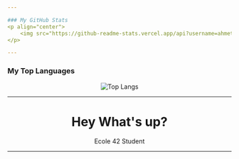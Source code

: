```yaml
---

### My GitHub Stats
<p align="center">
    <img src="https://github-readme-stats.vercel.app/api?username=ahmetabdullahcan&show_icons=true&theme=transparent" alt="Anurag's GitHub stats" />
</p>

---
```


### My Top Languages
<p align="center">
    <img src="https://github-readme-stats.vercel.app/api/top-langs/?username=ahmetabdullahcan&layout=compact&show_icons=true&theme=transparent" alt="Top Langs" />
</p>

---

<h1 align="center">Hey What's up?</h1>

<p align="center">Ecole 42 Student</p>

---

